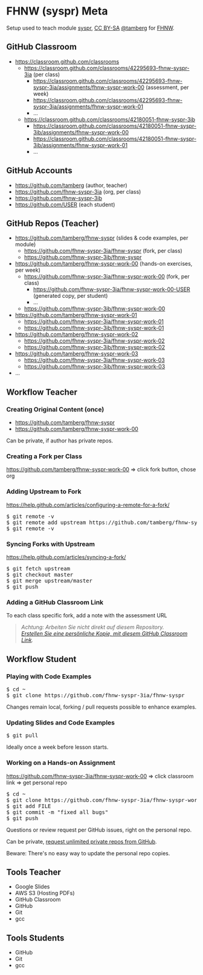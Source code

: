 # FHNW (syspr) Meta
Setup used to teach module [syspr]( https://www.fhnw.ch/de/studium/module/6008081), [CC BY-SA](https://creativecommons.org/licenses/by-sa/4.0/) [@tamberg](https://twitter.com/tamberg) for [FHNW](https://www.fhnw.ch/).

## GitHub Classroom
* https://classroom.github.com/classrooms
  * https://classroom.github.com/classrooms/42295693-fhnw-syspr-3ia (per class)
    * https://classroom.github.com/classrooms/42295693-fhnw-syspr-3ia/assignments/fhnw-syspr-work-00 (assessment, per week)
    * https://classroom.github.com/classrooms/42295693-fhnw-syspr-3ia/assignments/fhnw-syspr-work-01
    * ...
  * https://classroom.github.com/classrooms/42180051-fhnw-syspr-3ib
    * https://classroom.github.com/classrooms/42180051-fhnw-syspr-3ib/assignments/fhnw-syspr-work-00
    * https://classroom.github.com/classrooms/42180051-fhnw-syspr-3ib/assignments/fhnw-syspr-work-01
    * ...

## GitHub Accounts
* https://github.com/tamberg (author, teacher)
* https://github.com/fhnw-syspr-3ia (org, per class)
* https://github.com/fhnw-syspr-3ib
* https://github.com/USER (each student)

## GitHub Repos (Teacher)
* https://github.com/tamberg/fhnw-syspr (slides &amp; code examples, per module)
  * https://github.com/fhnw-syspr-3ia/fhnw-syspr (fork, per class)
  * https://github.com/fhnw-syspr-3ib/fhnw-syspr
* https://github.com/tamberg/fhnw-syspr-work-00 (hands-on exercises, per week)
  * https://github.com/fhnw-syspr-3ia/fhnw-syspr-work-00 (fork, per class)
    * https://github.com/fhnw-syspr-3ia/fhnw-syspr-work-00-USER (generated copy, per student)
    * ...
  * https://github.com/fhnw-syspr-3ib/fhnw-syspr-work-00
* https://github.com/tamberg/fhnw-syspr-work-01
  * https://github.com/fhnw-syspr-3ia/fhnw-syspr-work-01
  * https://github.com/fhnw-syspr-3ib/fhnw-syspr-work-01
* https://github.com/tamberg/fhnw-syspr-work-02
  * https://github.com/fhnw-syspr-3ia/fhnw-syspr-work-02
  * https://github.com/fhnw-syspr-3ib/fhnw-syspr-work-02
* https://github.com/tamberg/fhnw-syspr-work-03
  * https://github.com/fhnw-syspr-3ia/fhnw-syspr-work-03
  * https://github.com/fhnw-syspr-3ib/fhnw-syspr-work-03
* ...

## Workflow Teacher
### Creating Original Content (once)
* https://github.com/tamberg/fhnw-syspr
* https://github.com/tamberg/fhnw-syspr-work-00

Can be private, if author has private repos.

### Creating a Fork per Class
https://github.com/tamberg/fhnw-syspr-work-00 => click fork button, chose org

### Adding Upstream to Fork
https://help.github.com/articles/configuring-a-remote-for-a-fork/
<pre>$ git remote -v
$ git remote add upstream https://github.com/tamberg/fhnw-syspr-...
$ git remote -v</pre>

### Syncing Forks with Upstream
https://help.github.com/articles/syncing-a-fork/
<pre>$ git fetch upstream
$ git checkout master
$ git merge upstream/master
$ git push</pre>

### Adding a GitHub Classroom Link
To each class specific fork, add a note with the assessment URL
> *Achtung: Arbeiten Sie nicht direkt auf diesem Repository.*<br/>
> *[Erstellen Sie eine persönliche Kopie, mit diesem GitHub Classroom Link](https://classroom.github.com/a/TODO).*

## Workflow Student
### Playing with Code Examples
<pre>$ cd ~
$ git clone https://github.com/fhnw-syspr-3ia/fhnw-syspr</pre>

Changes remain local, forking / pull requests possible to enhance examples.

### Updating Slides and Code Examples
<pre>$ git pull</pre>

Ideally once a week before lesson starts.

### Working on a Hands-on Assignment
https://github.com/fhnw-syspr-3ia/fhnw-syspr-work-00 => click classroom link => get personal repo
<pre>$ cd ~
$ git clone https://github.com/fhnw-syspr-3ia/fhnw-syspr-work-00-USER
$ git add FILE
$ git commit -m "fixed all bugs"
$ git push</pre>

Questions or review request per GitHub issues, right on the personal repo.

Can be private, [request unlimited private repos from GitHub](https://education.github.com/discount_requests/new).

Beware: There's no easy way to update the personal repo copies.

## Tools Teacher
* Google Slides
* AWS S3 (Hosting PDFs)
* GitHub Classroom
* GitHub
* Git
* gcc

## Tools Students
* GitHub
* Git
* gcc
